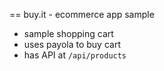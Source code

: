 == buy.it - ecommerce app sample


* sample shopping cart
* uses payola to buy cart
* has API at `/api/products`
